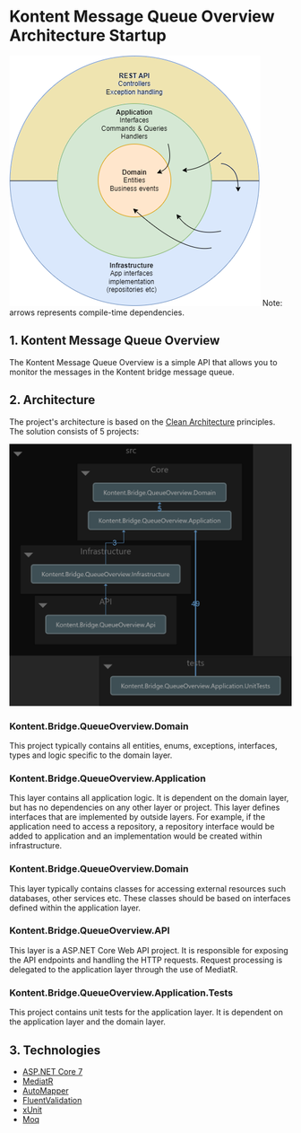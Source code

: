 # Kontent Message Queue Overview Architecture Startup 

![Architecture diagram](https://github.com/zdrlik/Kontent.Bridge.QueueOverview/blob/master/MessageOverview-API-architecture.png)
Note: arrows represents compile-time dependencies. 

## 1. Kontent Message Queue Overview
The Kontent Message Queue Overview is a simple API that allows you to monitor the messages in the Kontent bridge message queue. 

## 2. Architecture
The project's architecture is based on the [Clean Architecture](https://github.com/jasontaylordev/CleanArchitecture) principles. The solution consists of 5 projects:

![Project dependency diagram](https://github.com/zdrlik/Kontent.Bridge.QueueOverview/blob/master/Project%20dependency%20diagram.png)

### Kontent.Bridge.QueueOverview.Domain
This project typically contains all entities, enums, exceptions, interfaces, types and logic specific to the domain layer.

### Kontent.Bridge.QueueOverview.Application
This layer contains all application logic. It is dependent on the domain layer, but has no dependencies on any other layer or project. 
This layer defines interfaces that are implemented by outside layers. 
For example, if the application need to access a repository, a repository interface would be added to application and an implementation would be created within infrastructure.

### Kontent.Bridge.QueueOverview.Domain
This layer typically contains classes for accessing external resources such databases, other services etc. 
These classes should be based on interfaces defined within the application layer.

### Kontent.Bridge.QueueOverview.API
This layer is a ASP.NET Core Web API project. It is responsible for exposing the API endpoints and handling the HTTP requests.
Request processing is delegated to the application layer through the use of MediatR.

### Kontent.Bridge.QueueOverview.Application.Tests
This project contains unit tests for the application layer. It is dependent on the application layer and the domain layer.


## 3. Technologies
* [ASP.NET Core 7](https://docs.microsoft.com/en-us/aspnet/core/introduction-to-aspnet-core)
* [MediatR](https://github.com/jbogard/MediatR)
* [AutoMapper](https://automapper.org/)
* [FluentValidation](https://fluentvalidation.net/)
* [xUnit](https://xunit.net/)
* [Moq](https://github.com/moq/moq)

